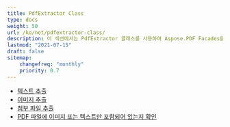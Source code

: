 ```yaml
---
title: PdfExtractor Class
type: docs
weight: 50
url: /ko/net/pdfextractor-class/
description: 이 섹션에서는 PdfExtractor 클래스를 사용하여 Aspose.PDF Facades를 사용하는 방법을 설명합니다.
lastmod: "2021-07-15"
draft: false
sitemap:
    changefreq: "monthly"
    priority: 0.7
---
```


- [텍스트 추출](/pdf/ko/net/extract-text/)
- [이미지 추출](/pdf/ko/net/extract-images/)
- [첨부 파일 추출](/pdf/ko/net/extract-attachments/)
- [PDF 파일에 이미지 또는 텍스트만 포함되어 있는지 확인](/pdf/ko/net/find-whether-pdf-file-contains-images-or-text-only/)